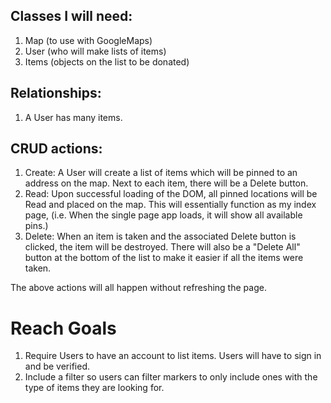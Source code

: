 ## Classes I will need:  

1. Map (to use with GoogleMaps)
2. User (who will make lists of items)
3. Items (objects on the list to be donated)

## Relationships:
1.  A User has many items.  

## CRUD actions:
1. Create:  A User will create a list of items which will be pinned to an address on the map.  Next to each item, there will be a Delete button. 
2. Read:  Upon successful loading of the DOM, all pinned locations will be Read and placed on the map.  This will essentially function as my index page, (i.e. When the single page app loads, it will show all available pins.)
3. Delete:  When an item is taken and the associated Delete button is clicked, the item will be destroyed.  There will also be a "Delete All" button at the bottom of the list to make it easier if all the items were taken. 

The above actions will all happen without refreshing the page.

# Reach Goals
1.  Require Users to have an account to list items.  Users will have to sign in and be verified.  
2.  Include a filter so users can filter markers to only include ones with the type of items they are looking for.  